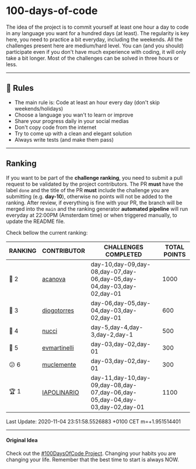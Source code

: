 # 100-days-of-code

The idea of the project is to commit yourself at least one hour a day to code in any language you want for a hundred days (at least). The regularity is key here, you need to practice a bit everyday, including the weekends.
All the challenges present here are medium/hard level. You can (and you should) participate even if you don't have much experience with coding, it will only take a bit longer.
Most of the challenges can be solved in three hours or less.

---

## 🚩 Rules

- The main rule is: Code at least an hour every day (don't skip weekends/holidays)
- Choose a language you wan't to learn or improve
- Share your progress daily in your social medias
- Don't copy code from the internet
- Try to come up with a clean and elegant solution
- Always write tests (and make them pass)

---

## Ranking

If you want to be part of the **challenge ranking**, you need to submit a pull request to be validated by the project contributors. The PR **must** have the label `done` and the title of the PR **must** include the challenge you are submitting (e.g. **day-10**), otherwise no points will not be added to the ranking.
After review, if everything is fine with your PR, the branch will be merged into the `main` and the ranking generator **automated pipeline** will run everyday at 22:00PM (Amsterdam time) or when triggered manually, to update the README file.

Check bellow the current ranking:

|       RANKING       |                   CONTRIBUTOR                   |                             CHALLENGES COMPLETED                             | TOTAL POINTS |
|---------------------|-------------------------------------------------|------------------------------------------------------------------------------|--------------|
| :2nd_place_medal: 2 | [acanova](https://github.com/acanova)           | day-10,day-09,day-08,day-07,day-06,day-05,day-04,day-03,day-02,day-01        |         1000 |
| :3rd_place_medal: 3 | [diogotorres](https://github.com/diogotorres)   | day-06,day-05,day-04,day-03,day-02,day-01                                    |          600 |
| :hear_no_evil: 4    | [nucci](https://github.com/nucci)               | day-5,day-4,day-3,day-2,day-1                                                |          500 |
| :imp: 5             | [evmartinelli](https://github.com/evmartinelli) | day-03,day-02,day-01                                                         |          300 |
| :confused: 6        | [muclemente](https://github.com/muclemente)     | day-03,day-02,day-01                                                         |          300 |
| :trophy: 1          | [IAPOLINARIO](https://github.com/IAPOLINARIO)   | day-11,day-10,day-09,day-08,day-07,day-06,day-05,day-04,day-03,day-02,day-01 |         1100 |

Last Update: 2020-11-04 23:51:58.5526883 +0100 CET m=+1.951514401

---

#### Original Idea

Check out the [#100DaysOfCode Project](https://www.100daysofcode.com/). Changing your habits you are changing your life. Remember that the best time to start is always NOW.
